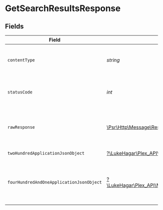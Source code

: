 # GetSearchResultsResponse


## Fields

| Field                                                                                                                                      | Type                                                                                                                                       | Required                                                                                                                                   | Description                                                                                                                                |
| ------------------------------------------------------------------------------------------------------------------------------------------ | ------------------------------------------------------------------------------------------------------------------------------------------ | ------------------------------------------------------------------------------------------------------------------------------------------ | ------------------------------------------------------------------------------------------------------------------------------------------ |
| `contentType`                                                                                                                              | *string*                                                                                                                                   | :heavy_check_mark:                                                                                                                         | HTTP response content type for this operation                                                                                              |
| `statusCode`                                                                                                                               | *int*                                                                                                                                      | :heavy_check_mark:                                                                                                                         | HTTP response status code for this operation                                                                                               |
| `rawResponse`                                                                                                                              | [\Psr\Http\Message\ResponseInterface](https://www.php-fig.org/psr/psr-7/#33-psrhttpmessageresponseinterface)                               | :heavy_check_mark:                                                                                                                         | Raw HTTP response; suitable for custom response parsing                                                                                    |
| `twoHundredApplicationJsonObject`                                                                                                          | [?\LukeHagar\Plex_API\Models\Operations\GetSearchResultsResponseBody](../../Models/Operations/GetSearchResultsResponseBody.md)             | :heavy_minus_sign:                                                                                                                         | Search Results                                                                                                                             |
| `fourHundredAndOneApplicationJsonObject`                                                                                                   | [?\LukeHagar\Plex_API\Models\Operations\GetSearchResultsSearchResponseBody](../../Models/Operations/GetSearchResultsSearchResponseBody.md) | :heavy_minus_sign:                                                                                                                         | Unauthorized - Returned if the X-Plex-Token is missing from the header or query.                                                           |